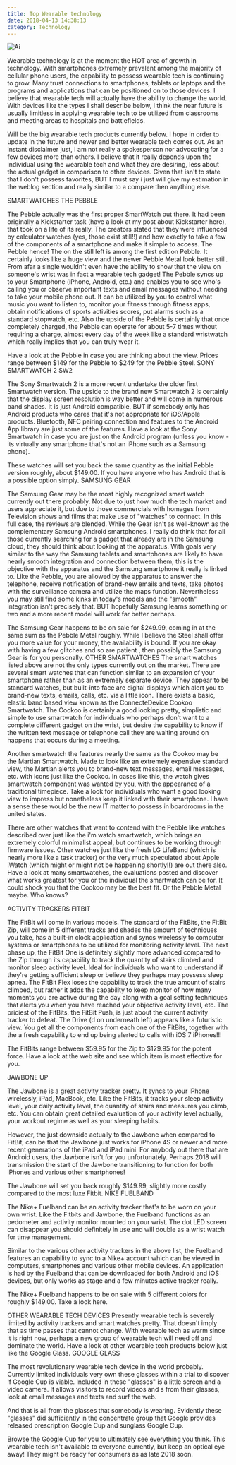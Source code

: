 ```yaml
---
title: Top Wearable technology
date: 2018-04-13 14:38:13
category: Technology
---
```


![Ai](https://www.webhomelibrary.com/content/images/)

Wearable technology is at the moment the HOT area of growth in technology. With smartphones extremely prevalent among the majority of cellular phone users, the capability to possess wearable tech is continuing to grow. Many trust connections to smartphones, tablets or laptops and the programs and applications that can be positioned on to those devices. I believe that wearable tech will actually have the ability to change the world. With devices like the types I shall describe below, I think the near future is usually limitless in applying wearable tech to be utilized from classrooms and meeting areas to hospitals and battlefields.

Will be the big wearable tech products currently below. I hope in order to update in the future and newer and better wearable tech comes out. As an instant disclaimer just, I am not really a spokesperson nor advocating for a few devices more than others. I believe that it really depends upon the individual using the wearable tech and what they are desiring, less about the actual gadget in comparison to other devices. Given that isn't to state that I don't possess favorites, BUT I must say i just will give my estimation in the weblog section and really similar to a compare then anything else. 

SMARTWATCHES
THE PEBBLE

The Pebble actually was the first proper SmartWatch out there. It had been originally a Kickstarter task (have a look at my post about Kickstarter here), that took on a life of its really. The creators stated that they were influenced by calculator watches (yes, those exist still!!) and how exactly to take a few of the components of a smartphone and make it simple to access. The Pebble hence! The  on the still left is among the first edition Pebble. It certainly looks like a huge view and the newer Pebble Metal look better still. From afar a single wouldn't even have the ability to show that the view on someone's wrist was in fact a wearable tech gadget! The Pebble syncs up to your Smartphone (iPhone, Android, etc.) and enables you to see who's calling you or observe important texts and email messages without needing to take your mobile phone out. It can be utilized by you to control what music you want to listen to, monitor your fitness through fitness apps, obtain notifications of sports activities scores, put alarms such as a standard stopwatch, etc. Also the upside of the Pebble is certainly that once completely charged, the Pebble can operate for about 5-7 times without requiring a charge, almost every day of the week like a standard wristwatch which really implies that you can truly wear it. 

Have a look at the Pebble in case you are thinking about the view. Prices range between $149 for the Pebble to $249 for the Pebble Steel. 
SONY SMARTWATCH 2 SW2

The Sony Smartwatch 2 is a more recent undertake the older first Smartwatch version. The upside to the brand new Smartwatch 2 is certainly that the display screen resolution is way better and will come in numerous band shades. It is just Android compatible, BUT if somebody only has Android products who cares that it's not appropriate for iOS/Apple products. Bluetooth, NFC pairing connection and features to the Android App library are just some of the features. Have a look at the Sony Smartwatch in case you are just on the Android program (unless you know - its virtually any smartphone that's not an iPhone such as a Samsung phone). 

These watches will set you back the same quantity as the initial Pebble version roughly, about $149.00. If you have anyone who has Android that is a possible option simply. 
SAMSUNG GEAR

The Samsung Gear may be the most highly recognized smart watch currently out there probably. Not due to just how much the tech market and users appreciate it, but due to those commercials with homages from Television shows and films that make use of "watches" to connect. In this full case, the reviews are blended. While the Gear isn't as well-known as the complementary Samsung Android smartphones, I really do think that for all those currently searching for a gadget that already are in the Samsung cloud, they should think about looking at the apparatus. With goals very similar to the way the Samsung tablets and smartphones are likely to have nearly smooth integration and connection between them, this is the objective with the apparatus and the Samsung smartphone it really is linked to. Like the Pebble, you are allowed by the apparatus to answer the telephone, receive notification of brand-new emails and texts, take photos with the surveillance camera and utilize the maps function. Nevertheless you may still find some kinks in today's models and the "smooth" integration isn't precisely that. BUT hopefully Samsung learns something or two and a more recent model will work far better perhaps. 

The Samsung Gear happens to be on sale for $249.99, coming in at the same sum as the Pebble Metal roughly. While I believe the Steel shall offer you more value for your money, the availability is bound. If you are okay with having a few glitches and so are patient , then possibly the Samsung Gear is for you personally. 
OTHER SMARTWATCHES
The smart watches listed above are not the only types currently out on the market. There are several smart watches that can function similar to an expansion of your smartphone rather than as an extremely separate device. They appear to be standard watches, but built-into face are digital displays which alert you to brand-new texts, emails, calls, etc. via a little icon. There exists a basic, elastic band based view known as the ConnecteDevice Cookoo Smartwatch. The Cookoo is certainly a good looking pretty, simplistic and simple to use smartwatch for individuals who perhaps don't want to a complete different gadget on the wrist, but desire the capability to know if the written text message or telephone call they are waiting around on happens that occurs during a meeting. 

Another smartwatch the features nearly the same as the Cookoo may be the Martian Smartwatch. Made to look like an extremely expensive standard view, the Martian alerts you to brand-new text messages, email messages, etc. with icons just like the Cookoo. In cases like this, the watch gives smartwatch component was wanted by you, with the appearance of a traditional timepiece. Take a look for individuals who want a good looking view to impress but nonetheless keep it linked with their smartphone. I have a sense these would be the new IT matter to possess in boardrooms in the united states. 

There are other watches that want to contend with the Pebble like watches described over just like the i'm watch smartwatch, which brings an extremely colorful minimalist appeal, but continues to be working through firmware issues. Other watches just like the fresh LG LifeBand (which is nearly more like a task tracker) or the very much speculated about Apple iWatch (which might or might not be happening shortly!!) are out there also. Have a look at many smartwatches, the evaluations posted and discover what works greatest for you or the individual the smartwatch can be for. It could shock you that the Cookoo may be the best fit. Or the Pebble Metal maybe. Who knows? 

ACTIVITY TRACKERS
FITBIT

The FitBit will come in various models. The standard of the FitBits, the FitBit Zip, will come in 5 different tracks and shades the amount of techniques you take, has a built-in clock application and syncs wirelessly to computer systems or smartphones to be utilized for monitoring activity level. The next phase up, the FitBit One is definitely slightly more advanced compared to the Zip through its capability to track the quantity of stairs climbed and monitor sleep activity level. Ideal for individuals who want to understand if they're getting sufficient sleep or believe they perhaps may possess sleep apnea. The FitBit Flex loses the capability to track the true amount of stairs climbed, but rather it adds the capability to keep monitor of how many moments you are active during the day along with a goal setting techniques that alerts you when you have reached your objective activity level, etc. The priciest of the FitBits, the FitBit Push, is just about the current activity tracker to defeat. The Drive (d on underneath left) appears like a futuristic view. You get all the components from each one of the FitBits, together with the a fresh capability to end up being alerted to calls with iOS 7 iPhones!!! 

The FitBits range between $59.95 for the Zip to $129.95 for the potent force. Have a look at the web site and see which item is most effective for you. 

JAWBONE UP

The Jawbone is a great activity tracker pretty. It syncs to your iPhone wirelessly, iPad, MacBook, etc. Like the FitBits, it tracks your sleep activity level, your daily activity level, the quantity of stairs and measures you climb, etc. You can obtain great detailed evaluation of your activity level actually, your workout regime as well as your sleeping habits. 

However, the just downside actually to the Jawbone when compared to FitBit, can be that the Jawbone just works for iPhone 4S or newer and more recent generations of the iPad and iPad mini. For anybody out there that are Android users, the Jawbone isn't for you unfortunately. Perhaps 2018 will transmission the start of the Jawbone transitioning to function for both iPhones and various other smartphones!

The Jawbone will set you back roughly $149.99, slightly more costly compared to the most luxe Fitbit.
NIKE FUELBAND

The Nike+ Fuelband can be an activity tracker that's to be worn on your own wrist. Like the Fitbits and Jawbone, the Fuelband functions as an pedometer and activity monitor mounted on your wrist. The dot LED screen can disappear you should definitely in use and will double as a wrist watch for time management. 

Similar to the various other activity trackers in the above list, the Fuelband features an capability to sync to a Nike+ account which can be viewed in computers, smartphones and various other mobile devices. An application is had by the Fuelband that can be downloaded for both Android and iOS devices, but only works as stage and a few minutes active tracker really. 

The Nike+ Fuelband happens to be on sale with 5 different colors for roughly $149.00. Take a look here.

OTHER WEARABLE TECH DEVICES
Presently wearable tech is severely limited by activity trackers and smart watches pretty. That doesn't imply that as time passes that cannot change. With wearable tech as warm since it is right now, perhaps a new group of wearable tech will need off and dominate the world. Have a look at other wearable tech products below just like the Google Glass.
GOOGLE GLASS

The most revolutionary wearable tech device in the world probably. Currently limited individuals very own these glasses within a trial to discover if Google Cup is viable. Included in these "glasses" is a little screen and a video camera. It allows visitors to record videos and s from their glasses, look at email messages and texts and surf the web. 

And that is all from the glasses that somebody is wearing. Evidently these "glasses" did sufficiently in the concentrate group that Google provides released prescription Google Cup and sunglass Google Cup. 

Browse the Google Cup for you to ultimately see everything you think. This wearable tech isn't available to everyone currently, but keep an optical eye away! They might be ready for consumers as as late 2018 soon.

